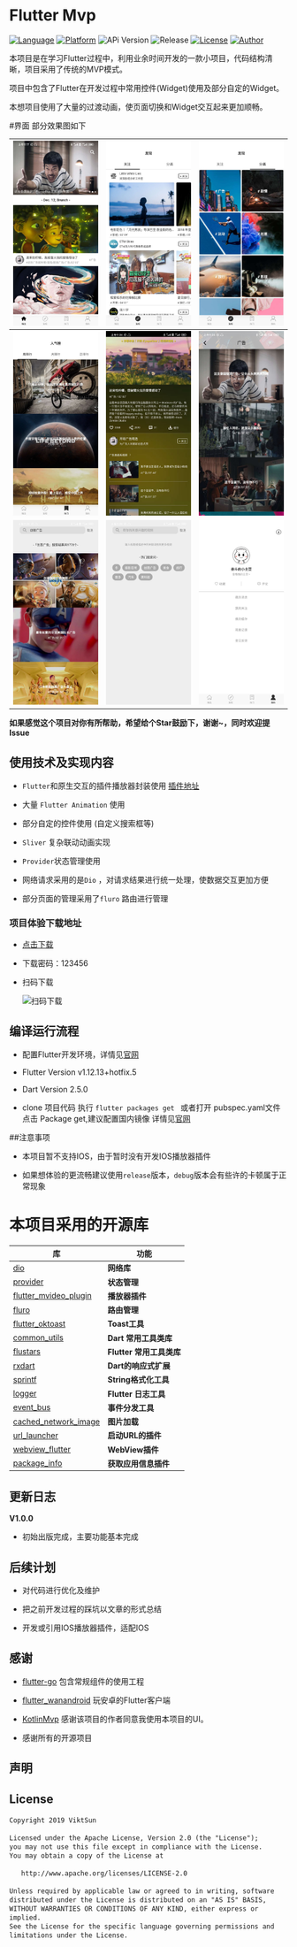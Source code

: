 # Flutter Mvp
[![Language](https://img.shields.io/badge/language-Dart%7CFlutter-orange.svg)](https://flutterchina.club/get-started/install/)
[![Platform](https://img.shields.io/badge/platform-android-orange.svg)](https://developer.android.com/)
![APi Version](https://img.shields.io/badge/API-19%2B-brightgreen.svg?style=flat)
![Release](https://img.shields.io/github/v/release/ViktSun/flutter_mvp.svg)
[![License](https://img.shields.io/github/license/ViktSun/flutter_mvp.svg)](https://opensource.org/licenses/Apache-2.0)
[![Author](https://img.shields.io/badge/Author-viktsun-blue.svg)](http://www.sunwrite.top)

本项目是在学习Flutter过程中，利用业余时间开发的一款小项目，代码结构清晰，项目采用了传统的MVP模式。

项目中包含了Flutter在开发过程中常用控件(Widget)使用及部分自定的Widget。

本想项目使用了大量的过渡动画，使页面切换和Widget交互起来更加顺畅。

#界面
部分效果图如下
 
| ![](./preview/Screenshot_1.jpg)    |  ![](./preview/Screenshot_2.jpg)    | ![](./preview/Screenshot_3.jpg)   |
| :--------------------------------: | :---------------------------------: | :-------------------------------: |
| ![](./preview/Screenshot_4.jpg)    |  ![](./preview/Screenshot_5.jpg)    | ![](./preview/Screenshot_6.jpg)   |
| ![](./preview/Screenshot_7.jpg)    |  ![](./preview/Screenshot_8.jpg)    | ![](./preview/Screenshot_9.jpg)   |

**如果感觉这个项目对你有所帮助，希望给个Star鼓励下，谢谢~，同时欢迎提Issue**

## 使用技术及实现内容

- `Flutter`和原生交互的插件播放器封装使用 [插件地址](https://github.com/ViktSun/MVideoPlugin)

- 大量 `Flutter Animation` 使用

- 部分自定的控件使用 (自定义搜索框等)

- `Sliver` 复杂联动动画实现

- `Provider`状态管理使用

- 网络请求采用的是`Dio` ，对请求结果进行统一处理，使数据交互更加方便

- 部分页面的管理采用了`fluro` 路由进行管理

### 项目体验下载地址

- [点击下载](https://www.pgyer.com/zmFg)

- 下载密码：123456

- 扫码下载

  ![扫码下载](http://flutter.sunwrite.top/qr_download.png)
  

## 编译运行流程

- 配置Flutter开发环境，详情见[官网](https://flutterchina.club/get-started/install/)

- Flutter Version v1.12.13+hotfix.5

- Dart Version 2.5.0

- clone 项目代码 执行 `flutter packages get ` 或者打开 pubspec.yaml文件 点击 Package get,建议配置国内镜像
详情见[官网](https://flutterchina.club/get-started/install/)


##注意事项

- 本项目暂不支持IOS，由于暂时没有开发IOS播放器插件

- 如果想体验的更流畅建议使用`release`版本，`debug`版本会有些许的卡顿属于正常现象




# 本项目采用的开源库
| 库                         |          功能             |
| -------------------------- | ------------------------ |
| [dio](https://github.com/flutterchina/dio)                            | **网络库**       |
| [provider](https://github.com/rrousselGit/provider)                   | **状态管理**     |
| [flutter_mvideo_plugin](https://github.com/ViktSun/MVideoPlugin)      | **播放器插件**   |
| [fluro](https://github.com/theyakka/fluro)                            | **路由管理**     |
| [flutter_oktoast](https://github.com/OpenFlutter/flutter_oktoast)     | **Toast工具**        |
| [common_utils](https://github.com/Sky24n/common_utils)                | **Dart 常用工具类库**     |
| [flustars](https://github.com/Sky24n/flustars)                        | **Flutter 常用工具类库**  |
| [rxdart](https://github.com/ReactiveX/rxdart)                         | **Dart的响应式扩展** |
| [sprintf](https://github.com/Naddiseo/dart-sprintf)                   | **String格式化工具**   |
| [logger](https://github.com/leisim/logger.git)                        | **Flutter 日志工具**   |
| [event_bus](https://github.com/marcojakob/dart-event-bus)             | **事件分发工具**   |
| [cached_network_image](https://github.com/renefloor/flutter_cached_network_image)             | **图片加载**       |
| [url_launcher](https://github.com/flutter/plugins/tree/master/packages/url_launcher)          | **启动URL的插件**    |
| [webview_flutter](https://github.com/flutter/plugins/tree/master/packages/webview_flutter)    | **WebView插件**     |
| [package_info](https://github.com/flutter/plugins/tree/master/packages/package_info)          |**获取应用信息插件**   |

## 更新日志
 
**V1.0.0**

- 初始出版完成，主要功能基本完成



## 后续计划

- 对代码进行优化及维护

- 把之前开发过程的踩坑以文章的形式总结

- 开发或引用IOS播放器插件，适配IOS



## 感谢

- [flutter-go](https://github.com/alibaba/flutter-go) 包含常规组件的使用工程

- [flutter_wanandroid](https://github.com/Sky24n/flutter_wanandroid) 玩安卓的Flutter客户端

- [KotlinMvp](https://github.com/git-xuhao/KotlinMvp) 感谢该项目的作者同意我使用本项目的UI。

- 感谢所有的开源项目

## 声明




## License

	Copyright 2019 ViktSun

    Licensed under the Apache License, Version 2.0 (the "License");
    you may not use this file except in compliance with the License.
    You may obtain a copy of the License at

       http://www.apache.org/licenses/LICENSE-2.0

    Unless required by applicable law or agreed to in writing, software
    distributed under the License is distributed on an "AS IS" BASIS,
    WITHOUT WARRANTIES OR CONDITIONS OF ANY KIND, either express or implied.
    See the License for the specific language governing permissions and
    limitations under the License.

